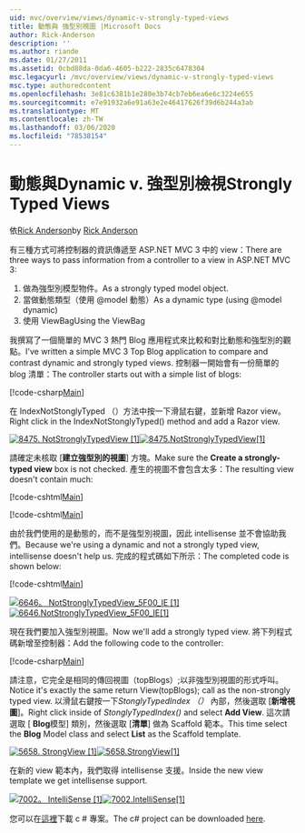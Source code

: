 ```yaml
---
uid: mvc/overview/views/dynamic-v-strongly-typed-views
title: 動態與 強型別視圖 |Microsoft Docs
author: Rick-Anderson
description: ''
ms.author: riande
ms.date: 01/27/2011
ms.assetid: 0cbd88da-0da6-4605-b222-2835c6478304
msc.legacyurl: /mvc/overview/views/dynamic-v-strongly-typed-views
msc.type: authoredcontent
ms.openlocfilehash: 3e81c6381b1e280e3b74cb7eb6ea6e6c3224e655
ms.sourcegitcommit: e7e91932a6e91a63e2e46417626f39d6b244a3ab
ms.translationtype: MT
ms.contentlocale: zh-TW
ms.lasthandoff: 03/06/2020
ms.locfileid: "78538154"
---
```

# <a name="dynamic-v-strongly-typed-views"></a><span data-ttu-id="ee28a-103">動態與</span><span class="sxs-lookup"><span data-stu-id="ee28a-103">Dynamic v.</span></span> <span data-ttu-id="ee28a-104">強型別檢視</span><span class="sxs-lookup"><span data-stu-id="ee28a-104">Strongly Typed Views</span></span>

<span data-ttu-id="ee28a-105">依[Rick Anderson](https://twitter.com/RickAndMSFT)</span><span class="sxs-lookup"><span data-stu-id="ee28a-105">by [Rick Anderson](https://twitter.com/RickAndMSFT)</span></span>

<span data-ttu-id="ee28a-106">有三種方式可將控制器的資訊傳遞至 ASP.NET MVC 3 中的 view：</span><span class="sxs-lookup"><span data-stu-id="ee28a-106">There are three ways to pass information from a controller to a view in ASP.NET MVC 3:</span></span>

1. <span data-ttu-id="ee28a-107">做為強型別模型物件。</span><span class="sxs-lookup"><span data-stu-id="ee28a-107">As a strongly typed model object.</span></span>
2. <span data-ttu-id="ee28a-108">當做動態類型（使用 @model 動態）</span><span class="sxs-lookup"><span data-stu-id="ee28a-108">As a dynamic type (using @model dynamic)</span></span>
3. <span data-ttu-id="ee28a-109">使用 ViewBag</span><span class="sxs-lookup"><span data-stu-id="ee28a-109">Using the ViewBag</span></span>

<span data-ttu-id="ee28a-110">我撰寫了一個簡單的 MVC 3 熱門 Blog 應用程式來比較和對比動態和強型別的觀點。</span><span class="sxs-lookup"><span data-stu-id="ee28a-110">I've written a simple MVC 3 Top Blog application to compare and contrast dynamic and strongly typed views.</span></span> <span data-ttu-id="ee28a-111">控制器一開始會有一份簡單的 blog 清單：</span><span class="sxs-lookup"><span data-stu-id="ee28a-111">The controller starts out with a simple list of blogs:</span></span>

[!code-csharp[Main](dynamic-v-strongly-typed-views/samples/sample1.cs)]

<span data-ttu-id="ee28a-112">在 IndexNotStonglyTyped （）方法中按一下滑鼠右鍵，並新增 Razor view。</span><span class="sxs-lookup"><span data-stu-id="ee28a-112">Right click in the IndexNotStonglyTyped() method and add a Razor view.</span></span>

<span data-ttu-id="ee28a-113">[![8475. NotStronglyTypedView [1]](dynamic-v-strongly-typed-views/_static/image2.png)](dynamic-v-strongly-typed-views/_static/image1.png)</span><span class="sxs-lookup"><span data-stu-id="ee28a-113">[![8475.NotStronglyTypedView[1]](dynamic-v-strongly-typed-views/_static/image2.png)](dynamic-v-strongly-typed-views/_static/image1.png)</span></span>

<span data-ttu-id="ee28a-114">請確定未核取 [**建立強型別的視圖**] 方塊。</span><span class="sxs-lookup"><span data-stu-id="ee28a-114">Make sure the **Create a strongly-typed view** box is not checked.</span></span> <span data-ttu-id="ee28a-115">產生的視圖不會包含太多：</span><span class="sxs-lookup"><span data-stu-id="ee28a-115">The resulting view doesn't contain much:</span></span>

[!code-cshtml[Main](dynamic-v-strongly-typed-views/samples/sample2.cshtml)]

[!code-cshtml[Main](dynamic-v-strongly-typed-views/samples/sample3.cshtml)]

<span data-ttu-id="ee28a-116">由於我們使用的是動態的，而不是強型別視圖，因此 intellisense 並不會協助我們。</span><span class="sxs-lookup"><span data-stu-id="ee28a-116">Because we're using a dynamic and not a strongly typed view, intellisense doesn't help us.</span></span> <span data-ttu-id="ee28a-117">完成的程式碼如下所示：</span><span class="sxs-lookup"><span data-stu-id="ee28a-117">The completed code is shown below:</span></span>

[!code-cshtml[Main](dynamic-v-strongly-typed-views/samples/sample4.cshtml)]

<span data-ttu-id="ee28a-118">[![6646。 NotStronglyTypedView_5F00_IE [1]](dynamic-v-strongly-typed-views/_static/image4.png)](dynamic-v-strongly-typed-views/_static/image3.png)</span><span class="sxs-lookup"><span data-stu-id="ee28a-118">[![6646.NotStronglyTypedView_5F00_IE[1]](dynamic-v-strongly-typed-views/_static/image4.png)](dynamic-v-strongly-typed-views/_static/image3.png)</span></span>

<span data-ttu-id="ee28a-119">現在我們要加入強型別視圖。</span><span class="sxs-lookup"><span data-stu-id="ee28a-119">Now we'll add a strongly typed view.</span></span> <span data-ttu-id="ee28a-120">將下列程式碼新增至控制器：</span><span class="sxs-lookup"><span data-stu-id="ee28a-120">Add the following code to the controller:</span></span>

[!code-csharp[Main](dynamic-v-strongly-typed-views/samples/sample5.cs)]

<span data-ttu-id="ee28a-121">請注意，它完全是相同的傳回視圖（topBlogs）;以非強型別視圖的形式呼叫。</span><span class="sxs-lookup"><span data-stu-id="ee28a-121">Notice it's exactly the same return View(topBlogs); call as the non-strongly typed view.</span></span> <span data-ttu-id="ee28a-122">以滑鼠右鍵按一下*StonglyTypedIndex （）* 內部，然後選取 [**新增視圖**]。</span><span class="sxs-lookup"><span data-stu-id="ee28a-122">Right click inside of *StonglyTypedIndex()* and select **Add View**.</span></span> <span data-ttu-id="ee28a-123">這次請選取 [ **Blog**模型] 類別，然後選取 [**清單**] 做為 Scaffold 範本。</span><span class="sxs-lookup"><span data-stu-id="ee28a-123">This time select the **Blog** Model class and select **List** as the Scaffold template.</span></span>

<span data-ttu-id="ee28a-124">[![5658. StrongView [1]](dynamic-v-strongly-typed-views/_static/image6.png)](dynamic-v-strongly-typed-views/_static/image5.png)</span><span class="sxs-lookup"><span data-stu-id="ee28a-124">[![5658.StrongView[1]](dynamic-v-strongly-typed-views/_static/image6.png)](dynamic-v-strongly-typed-views/_static/image5.png)</span></span>

<span data-ttu-id="ee28a-125">在新的 view 範本內，我們取得 intellisense 支援。</span><span class="sxs-lookup"><span data-stu-id="ee28a-125">Inside the new view template we get intellisense support.</span></span>

<span data-ttu-id="ee28a-126">[![7002。 IntelliSense [1]](dynamic-v-strongly-typed-views/_static/image8.png)](dynamic-v-strongly-typed-views/_static/image7.png)</span><span class="sxs-lookup"><span data-stu-id="ee28a-126">[![7002.IntelliSense[1]](dynamic-v-strongly-typed-views/_static/image8.png)](dynamic-v-strongly-typed-views/_static/image7.png)</span></span>

<span data-ttu-id="ee28a-127">您可以在[這裡](https://blogs.msdn.com/cfs-file.ashx/__key/CommunityServer-Blogs-Components-WeblogFiles/00-00-01-11-73-SSMS/1817.Mvc3ViewDemo.zip)下載 c # 專案。</span><span class="sxs-lookup"><span data-stu-id="ee28a-127">The c# project can be downloaded [here](https://blogs.msdn.com/cfs-file.ashx/__key/CommunityServer-Blogs-Components-WeblogFiles/00-00-01-11-73-SSMS/1817.Mvc3ViewDemo.zip).</span></span>
